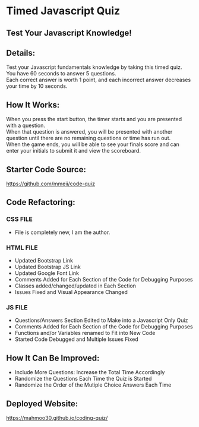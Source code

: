 # Timed Javascript Quiz
## Test Your Javascript Knowledge!

## Details:
Test your Javascript fundamentals knowledge by taking this timed quiz. <br>
You have 60 seconds to answer 5 questions. <br>
Each correct answer is worth 1 point, and each incorrect answer decreases your time by 10 seconds.

## How It Works:
When you press the start button, the timer starts and you are presented with a question. <br>
When that question is answered, you will be presented with another question until there are no remaining questions or time has run out. <br>
When the game ends, you will be able to see your finals score and can enter your initials to submit it and view the scoreboard.

## Starter Code Source:
https://github.com/mmeii/code-quiz

## Code Refactoring:
### CSS FILE 
- File is completely new, I am the author.
### HTML FILE
- Updated Bootstrap Link
- Updated Bootstrap JS Link
- Updated Google Font Link
- Comments Added for Each Section of the Code for Debugging Purposes
- Classes added/changed/updated in Each Section
- Issues Fixed and Visual Appearance Changed
### JS FILE
- Questions/Answers Section Edited to Make into a Javascript Only Quiz
- Comments Added for Each Section of the Code for Debugging Purposes
- Functions and/or Variables renamed to Fit into New Code
- Started Code Debugged and Multiple Issues Fixed

## How It Can Be Improved:
- Include More Questions: Increase the Total Time Accordingly
- Randomize the Questions Each Time the Quiz is Started
- Randomize the Order of the Mutiple Choice Answers Each Time

## Deployed Website:
https://mahmoo30.github.io/coding-quiz/
